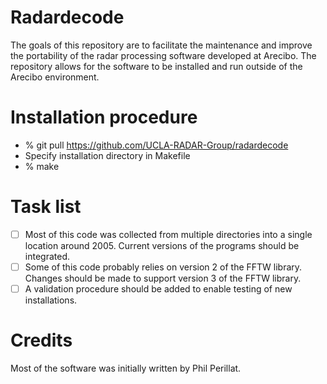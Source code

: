 # Radardecode

The goals of this repository are to facilitate the maintenance and improve the portability of the radar processing software developed at Arecibo.  The repository allows for the software to be installed and run outside of the Arecibo environment. 

# Installation procedure

- % git pull https://github.com/UCLA-RADAR-Group/radardecode
- Specify installation directory in Makefile
- % make 

# Task list

- [ ] Most of this code was collected from multiple directories into a single location around 2005.  Current versions of the programs should be integrated.
- [ ] Some of this code probably relies on version 2 of the FFTW library.  Changes should be made to support version 3 of the FFTW library.   
- [ ] A validation procedure should be added to enable testing of new installations.  

# Credits

Most of the software was initially written by Phil Perillat.  
